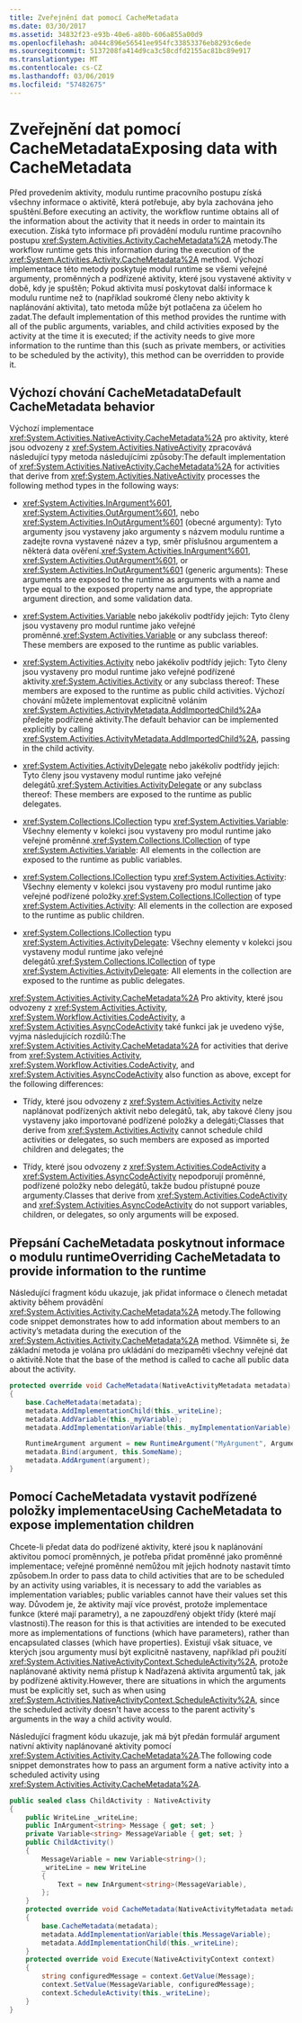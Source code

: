 ```yaml
---
title: Zveřejnění dat pomocí CacheMetadata
ms.date: 03/30/2017
ms.assetid: 34832f23-e93b-40e6-a80b-606a855a00d9
ms.openlocfilehash: a044c896e56541ee954fc33853376eb8293c6ede
ms.sourcegitcommit: 5137208fa414d9ca3c58cdfd2155ac81bc89e917
ms.translationtype: MT
ms.contentlocale: cs-CZ
ms.lasthandoff: 03/06/2019
ms.locfileid: "57482675"
---
```

# <a name="exposing-data-with-cachemetadata"></a><span data-ttu-id="2d64f-102">Zveřejnění dat pomocí CacheMetadata</span><span class="sxs-lookup"><span data-stu-id="2d64f-102">Exposing data with CacheMetadata</span></span>

<span data-ttu-id="2d64f-103">Před provedením aktivity, modulu runtime pracovního postupu získá všechny informace o aktivitě, která potřebuje, aby byla zachována jeho spuštění.</span><span class="sxs-lookup"><span data-stu-id="2d64f-103">Before executing an activity, the workflow runtime obtains all of the information about the activity that it needs in order to maintain its execution.</span></span> <span data-ttu-id="2d64f-104">Získá tyto informace při provádění modulu runtime pracovního postupu <xref:System.Activities.Activity.CacheMetadata%2A> metody.</span><span class="sxs-lookup"><span data-stu-id="2d64f-104">The workflow runtime gets this information during the execution of the <xref:System.Activities.Activity.CacheMetadata%2A> method.</span></span> <span data-ttu-id="2d64f-105">Výchozí implementace této metody poskytuje modul runtime se všemi veřejné argumenty, proměnných a podřízené aktivity, které jsou vystavené aktivity v době, kdy je spuštěn; Pokud aktivita musí poskytovat další informace k modulu runtime než to (například soukromé členy nebo aktivity k naplánování aktivita), tato metoda může být potlačena za účelem ho zadat.</span><span class="sxs-lookup"><span data-stu-id="2d64f-105">The default implementation of this method provides the runtime with all of the public arguments, variables, and child activities exposed by the activity at the time it is executed; if the activity needs to give more information to the runtime than this (such as private members, or activities to be scheduled by the activity), this method can be overridden to provide it.</span></span>

## <a name="default-cachemetadata-behavior"></a><span data-ttu-id="2d64f-106">Výchozí chování CacheMetadata</span><span class="sxs-lookup"><span data-stu-id="2d64f-106">Default CacheMetadata behavior</span></span>

<span data-ttu-id="2d64f-107">Výchozí implementace <xref:System.Activities.NativeActivity.CacheMetadata%2A> pro aktivity, které jsou odvozeny z <xref:System.Activities.NativeActivity> zpracovává následující typy metoda následujícími způsoby:</span><span class="sxs-lookup"><span data-stu-id="2d64f-107">The default implementation of <xref:System.Activities.NativeActivity.CacheMetadata%2A> for activities that derive from <xref:System.Activities.NativeActivity> processes the following method types in the following ways:</span></span>

- <span data-ttu-id="2d64f-108"><xref:System.Activities.InArgument%601>, <xref:System.Activities.OutArgument%601>, nebo <xref:System.Activities.InOutArgument%601> (obecné argumenty): Tyto argumenty jsou vystaveny jako argumenty s názvem modulu runtime a zadejte rovna vystavené název a typ, směr příslušnou argumentem a některá data ověření.</span><span class="sxs-lookup"><span data-stu-id="2d64f-108"><xref:System.Activities.InArgument%601>, <xref:System.Activities.OutArgument%601>, or <xref:System.Activities.InOutArgument%601> (generic arguments): These arguments are exposed to the runtime as arguments with a name and type equal to the exposed property name and type, the appropriate argument direction, and some validation data.</span></span>

- <span data-ttu-id="2d64f-109"><xref:System.Activities.Variable> nebo jakékoliv podtřídy jejich: Tyto členy jsou vystaveny pro modul runtime jako veřejné proměnné.</span><span class="sxs-lookup"><span data-stu-id="2d64f-109"><xref:System.Activities.Variable> or any subclass thereof: These members are exposed to the runtime as public variables.</span></span>

- <span data-ttu-id="2d64f-110"><xref:System.Activities.Activity> nebo jakékoliv podtřídy jejich: Tyto členy jsou vystaveny pro modul runtime jako veřejné podřízené aktivity.</span><span class="sxs-lookup"><span data-stu-id="2d64f-110"><xref:System.Activities.Activity> or any subclass thereof: These members are exposed to the runtime as public child activities.</span></span> <span data-ttu-id="2d64f-111">Výchozí chování můžete implementovat explicitně voláním <xref:System.Activities.ActivityMetadata.AddImportedChild%2A>a předejte podřízené aktivity.</span><span class="sxs-lookup"><span data-stu-id="2d64f-111">The default behavior can be implemented explicitly by calling <xref:System.Activities.ActivityMetadata.AddImportedChild%2A>, passing in the child activity.</span></span>

- <span data-ttu-id="2d64f-112"><xref:System.Activities.ActivityDelegate> nebo jakékoliv podtřídy jejich: Tyto členy jsou vystaveny modul runtime jako veřejné delegátů.</span><span class="sxs-lookup"><span data-stu-id="2d64f-112"><xref:System.Activities.ActivityDelegate> or any subclass thereof: These members are exposed to the runtime as public delegates.</span></span>

- <span data-ttu-id="2d64f-113"><xref:System.Collections.ICollection> typu <xref:System.Activities.Variable>: Všechny elementy v kolekci jsou vystaveny pro modul runtime jako veřejné proměnné.</span><span class="sxs-lookup"><span data-stu-id="2d64f-113"><xref:System.Collections.ICollection> of type <xref:System.Activities.Variable>: All elements in the collection are exposed to the runtime as public variables.</span></span>

- <span data-ttu-id="2d64f-114"><xref:System.Collections.ICollection> typu <xref:System.Activities.Activity>: Všechny elementy v kolekci jsou vystaveny pro modul runtime jako veřejné podřízené položky.</span><span class="sxs-lookup"><span data-stu-id="2d64f-114"><xref:System.Collections.ICollection> of type <xref:System.Activities.Activity>: All elements in the collection are exposed to the runtime as public children.</span></span>

- <span data-ttu-id="2d64f-115"><xref:System.Collections.ICollection> typu <xref:System.Activities.ActivityDelegate>: Všechny elementy v kolekci jsou vystaveny modul runtime jako veřejné delegátů.</span><span class="sxs-lookup"><span data-stu-id="2d64f-115"><xref:System.Collections.ICollection> of type <xref:System.Activities.ActivityDelegate>: All elements in the collection are exposed to the runtime as public delegates.</span></span>

<span data-ttu-id="2d64f-116"><xref:System.Activities.Activity.CacheMetadata%2A> Pro aktivity, které jsou odvozeny z <xref:System.Activities.Activity>, <xref:System.Workflow.Activities.CodeActivity>, a <xref:System.Activities.AsyncCodeActivity> také funkci jak je uvedeno výše, vyjma následujících rozdílů:</span><span class="sxs-lookup"><span data-stu-id="2d64f-116">The <xref:System.Activities.Activity.CacheMetadata%2A> for activities that derive from <xref:System.Activities.Activity>, <xref:System.Workflow.Activities.CodeActivity>, and <xref:System.Activities.AsyncCodeActivity> also function as above, except for the following differences:</span></span>

- <span data-ttu-id="2d64f-117">Třídy, které jsou odvozeny z <xref:System.Activities.Activity> nelze naplánovat podřízených aktivit nebo delegátů, tak, aby takové členy jsou vystaveny jako importované podřízené položky a delegáti;</span><span class="sxs-lookup"><span data-stu-id="2d64f-117">Classes that derive from <xref:System.Activities.Activity> cannot schedule child activities or delegates, so such members are exposed as imported children and delegates; the</span></span>

- <span data-ttu-id="2d64f-118">Třídy, které jsou odvozeny z <xref:System.Activities.CodeActivity> a <xref:System.Activities.AsyncCodeActivity> nepodporují proměnné, podřízené položky nebo delegátů, takže budou přístupné pouze argumenty.</span><span class="sxs-lookup"><span data-stu-id="2d64f-118">Classes that derive from <xref:System.Activities.CodeActivity> and <xref:System.Activities.AsyncCodeActivity> do not support variables, children, or delegates, so only arguments will be exposed.</span></span>

## <a name="overriding-cachemetadata-to-provide-information-to-the-runtime"></a><span data-ttu-id="2d64f-119">Přepsání CacheMetadata poskytnout informace o modulu runtime</span><span class="sxs-lookup"><span data-stu-id="2d64f-119">Overriding CacheMetadata to provide information to the runtime</span></span>

<span data-ttu-id="2d64f-120">Následující fragment kódu ukazuje, jak přidat informace o členech metadat aktivity během provádění <xref:System.Activities.Activity.CacheMetadata%2A> metody.</span><span class="sxs-lookup"><span data-stu-id="2d64f-120">The following code snippet demonstrates how to add information about members to an activity’s metadata during the execution of the <xref:System.Activities.Activity.CacheMetadata%2A> method.</span></span> <span data-ttu-id="2d64f-121">Všimněte si, že základní metoda je volána pro ukládání do mezipaměti všechny veřejné dat o aktivitě.</span><span class="sxs-lookup"><span data-stu-id="2d64f-121">Note that the base of the method is called to cache all public data about the activity.</span></span>

```csharp
protected override void CacheMetadata(NativeActivityMetadata metadata)
{
    base.CacheMetadata(metadata);
    metadata.AddImplementationChild(this._writeLine);
    metadata.AddVariable(this._myVariable);
    metadata.AddImplementationVariable(this._myImplementationVariable);

    RuntimeArgument argument = new RuntimeArgument("MyArgument", ArgumentDirection.In, typeof(SomeType));
    metadata.Bind(argument, this.SomeName);
    metadata.AddArgument(argument);
}
```

## <a name="using-cachemetadata-to-expose-implementation-children"></a><span data-ttu-id="2d64f-122">Pomocí CacheMetadata vystavit podřízené položky implementace</span><span class="sxs-lookup"><span data-stu-id="2d64f-122">Using CacheMetadata to expose implementation children</span></span>

<span data-ttu-id="2d64f-123">Chcete-li předat data do podřízené aktivity, které jsou k naplánování aktivitou pomocí proměnných, je potřeba přidat proměnné jako proměnné implementace; veřejné proměnné nemůžou mít jejich hodnoty nastavit tímto způsobem.</span><span class="sxs-lookup"><span data-stu-id="2d64f-123">In order to pass data to child activities that are to be scheduled by an activity using variables, it is necessary to add the variables as implementation variables; public variables cannot have their values set this way.</span></span> <span data-ttu-id="2d64f-124">Důvodem je, že aktivity mají více provést, protože implementace funkce (které mají parametry), a ne zapouzdřený objekt třídy (které mají vlastnosti).</span><span class="sxs-lookup"><span data-stu-id="2d64f-124">The reason for this is that activities are intended to be executed more as implementations of functions (which have parameters), rather than encapsulated classes (which have properties).</span></span> <span data-ttu-id="2d64f-125">Existují však situace, ve kterých jsou argumenty musí být explicitně nastaveny, například při použití <xref:System.Activities.NativeActivityContext.ScheduleActivity%2A>, protože naplánované aktivity nemá přístup k Nadřazená aktivita argumentů tak, jak by podřízené aktivity.</span><span class="sxs-lookup"><span data-stu-id="2d64f-125">However, there are situations in which the arguments must be explicitly set, such as when using <xref:System.Activities.NativeActivityContext.ScheduleActivity%2A>, since the scheduled activity doesn't have access to the parent activity's arguments in the way a child activity would.</span></span>

<span data-ttu-id="2d64f-126">Následující fragment kódu ukazuje, jak má být předán formulář argument nativní aktivity naplánované aktivity pomocí <xref:System.Activities.Activity.CacheMetadata%2A>.</span><span class="sxs-lookup"><span data-stu-id="2d64f-126">The following code snippet demonstrates how to pass an argument form a native activity into a scheduled activity using <xref:System.Activities.Activity.CacheMetadata%2A>.</span></span>

```csharp
public sealed class ChildActivity : NativeActivity
{
    public WriteLine _writeLine;
    public InArgument<string> Message { get; set; }
    private Variable<string> MessageVariable { get; set; }
    public ChildActivity()
    {
        MessageVariable = new Variable<string>();
        _writeLine = new WriteLine
        {
            Text = new InArgument<string>(MessageVariable),
        };
    }
    protected override void CacheMetadata(NativeActivityMetadata metadata)
    {
        base.CacheMetadata(metadata);
        metadata.AddImplementationVariable(this.MessageVariable);
        metadata.AddImplementationChild(this._writeLine);
    }
    protected override void Execute(NativeActivityContext context)
    {
        string configuredMessage = context.GetValue(Message);
        context.SetValue(MessageVariable, configuredMessage);
        context.ScheduleActivity(this._writeLine);
    }
}
```
